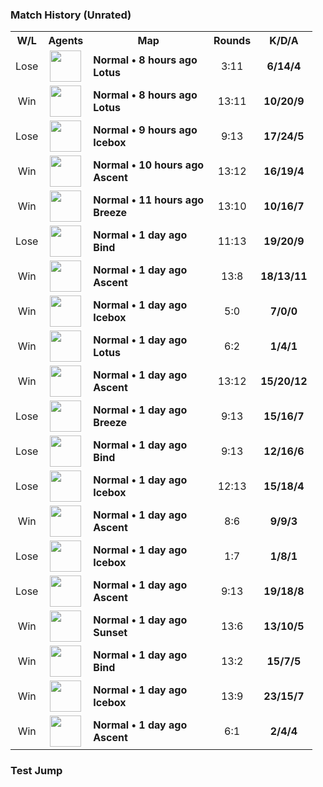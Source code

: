 <h3>Match History (Unrated)</h3>
<table>
  <tr>
    <th>W/L</th>
    <th>Agents</th>
    <th>Map</th>
    <th>Rounds</th>
    <th>K/D/A</th>
  </tr><tr>
      <td align="center">
        Lose
      </td><td align="center">
          <img src="https://titles.trackercdn.com/valorant-api/agents/add6443a-41bd-e414-f6ad-e58d267f4e95/displayicon.png" width="50">
        </td>
        <td>
          <b>
            Normal • 8 hours ago
            <br>
            Lotus
          </b>
        </td>
        <td align="center">
          3:11
        </td>
        <td align="center">
          <b>6/14/4</b>
        </td></tr><tr>
      <td align="center">
        Win
      </td><td align="center">
          <img src="https://titles.trackercdn.com/valorant-api/agents/1dbf2edd-4729-0984-3115-daa5eed44993/displayicon.png" width="50">
        </td>
        <td>
          <b>
            Normal • 8 hours ago
            <br>
            Lotus
          </b>
        </td>
        <td align="center">
          13:11
        </td>
        <td align="center">
          <b>10/20/9</b>
        </td></tr><tr>
      <td align="center">
        Lose
      </td><td align="center">
          <img src="https://titles.trackercdn.com/valorant-api/agents/1dbf2edd-4729-0984-3115-daa5eed44993/displayicon.png" width="50">
        </td>
        <td>
          <b>
            Normal • 9 hours ago
            <br>
            Icebox
          </b>
        </td>
        <td align="center">
          9:13
        </td>
        <td align="center">
          <b>17/24/5</b>
        </td></tr><tr>
      <td align="center">
        Win
      </td><td align="center">
          <img src="https://titles.trackercdn.com/valorant-api/agents/8e253930-4c05-31dd-1b6c-968525494517/displayicon.png" width="50">
        </td>
        <td>
          <b>
            Normal • 10 hours ago
            <br>
            Ascent
          </b>
        </td>
        <td align="center">
          13:12
        </td>
        <td align="center">
          <b>16/19/4</b>
        </td></tr><tr>
      <td align="center">
        Win
      </td><td align="center">
          <img src="https://titles.trackercdn.com/valorant-api/agents/117ed9e3-49f3-6512-3ccf-0cada7e3823b/displayicon.png" width="50">
        </td>
        <td>
          <b>
            Normal • 11 hours ago
            <br>
            Breeze
          </b>
        </td>
        <td align="center">
          13:10
        </td>
        <td align="center">
          <b>10/16/7</b>
        </td></tr><tr>
      <td align="center">
        Lose
      </td><td align="center">
          <img src="https://titles.trackercdn.com/valorant-api/agents/1dbf2edd-4729-0984-3115-daa5eed44993/displayicon.png" width="50">
        </td>
        <td>
          <b>
            Normal • 1 day ago
            <br>
            Bind
          </b>
        </td>
        <td align="center">
          11:13
        </td>
        <td align="center">
          <b>19/20/9</b>
        </td></tr><tr>
      <td align="center">
        Win
      </td><td align="center">
          <img src="https://titles.trackercdn.com/valorant-api/agents/1dbf2edd-4729-0984-3115-daa5eed44993/displayicon.png" width="50">
        </td>
        <td>
          <b>
            Normal • 1 day ago
            <br>
            Ascent
          </b>
        </td>
        <td align="center">
          13:8
        </td>
        <td align="center">
          <b>18/13/11</b>
        </td></tr><tr>
      <td align="center">
        Win
      </td><td align="center">
          <img src="https://titles.trackercdn.com/valorant-api/agents/a3bfb853-43b2-7238-a4f1-ad90e9e46bcc/displayicon.png" width="50">
        </td>
        <td>
          <b>
            Normal • 1 day ago
            <br>
            Icebox
          </b>
        </td>
        <td align="center">
          5:0
        </td>
        <td align="center">
          <b>7/0/0</b>
        </td></tr><tr>
      <td align="center">
        Win
      </td><td align="center">
          <img src="https://titles.trackercdn.com/valorant-api/agents/add6443a-41bd-e414-f6ad-e58d267f4e95/displayicon.png" width="50">
        </td>
        <td>
          <b>
            Normal • 1 day ago
            <br>
            Lotus
          </b>
        </td>
        <td align="center">
          6:2
        </td>
        <td align="center">
          <b>1/4/1</b>
        </td></tr><tr>
      <td align="center">
        Win
      </td><td align="center">
          <img src="https://titles.trackercdn.com/valorant-api/agents/1dbf2edd-4729-0984-3115-daa5eed44993/displayicon.png" width="50">
        </td>
        <td>
          <b>
            Normal • 1 day ago
            <br>
            Ascent
          </b>
        </td>
        <td align="center">
          13:12
        </td>
        <td align="center">
          <b>15/20/12</b>
        </td></tr><tr>
      <td align="center">
        Lose
      </td><td align="center">
          <img src="https://titles.trackercdn.com/valorant-api/agents/a3bfb853-43b2-7238-a4f1-ad90e9e46bcc/displayicon.png" width="50">
        </td>
        <td>
          <b>
            Normal • 1 day ago
            <br>
            Breeze
          </b>
        </td>
        <td align="center">
          9:13
        </td>
        <td align="center">
          <b>15/16/7</b>
        </td></tr><tr>
      <td align="center">
        Lose
      </td><td align="center">
          <img src="https://titles.trackercdn.com/valorant-api/agents/8e253930-4c05-31dd-1b6c-968525494517/displayicon.png" width="50">
        </td>
        <td>
          <b>
            Normal • 1 day ago
            <br>
            Bind
          </b>
        </td>
        <td align="center">
          9:13
        </td>
        <td align="center">
          <b>12/16/6</b>
        </td></tr><tr>
      <td align="center">
        Lose
      </td><td align="center">
          <img src="https://titles.trackercdn.com/valorant-api/agents/8e253930-4c05-31dd-1b6c-968525494517/displayicon.png" width="50">
        </td>
        <td>
          <b>
            Normal • 1 day ago
            <br>
            Icebox
          </b>
        </td>
        <td align="center">
          12:13
        </td>
        <td align="center">
          <b>15/18/4</b>
        </td></tr><tr>
      <td align="center">
        Win
      </td><td align="center">
          <img src="https://titles.trackercdn.com/valorant-api/agents/a3bfb853-43b2-7238-a4f1-ad90e9e46bcc/displayicon.png" width="50">
        </td>
        <td>
          <b>
            Normal • 1 day ago
            <br>
            Ascent
          </b>
        </td>
        <td align="center">
          8:6
        </td>
        <td align="center">
          <b>9/9/3</b>
        </td></tr><tr>
      <td align="center">
        Lose
      </td><td align="center">
          <img src="https://titles.trackercdn.com/valorant-api/agents/a3bfb853-43b2-7238-a4f1-ad90e9e46bcc/displayicon.png" width="50">
        </td>
        <td>
          <b>
            Normal • 1 day ago
            <br>
            Icebox
          </b>
        </td>
        <td align="center">
          1:7
        </td>
        <td align="center">
          <b>1/8/1</b>
        </td></tr><tr>
      <td align="center">
        Lose
      </td><td align="center">
          <img src="https://titles.trackercdn.com/valorant-api/agents/8e253930-4c05-31dd-1b6c-968525494517/displayicon.png" width="50">
        </td>
        <td>
          <b>
            Normal • 1 day ago
            <br>
            Ascent
          </b>
        </td>
        <td align="center">
          9:13
        </td>
        <td align="center">
          <b>19/18/8</b>
        </td></tr><tr>
      <td align="center">
        Win
      </td><td align="center">
          <img src="https://titles.trackercdn.com/valorant-api/agents/320b2a48-4d9b-a075-30f1-1f93a9b638fa/displayicon.png" width="50">
        </td>
        <td>
          <b>
            Normal • 1 day ago
            <br>
            Sunset
          </b>
        </td>
        <td align="center">
          13:6
        </td>
        <td align="center">
          <b>13/10/5</b>
        </td></tr><tr>
      <td align="center">
        Win
      </td><td align="center">
          <img src="https://titles.trackercdn.com/valorant-api/agents/8e253930-4c05-31dd-1b6c-968525494517/displayicon.png" width="50">
        </td>
        <td>
          <b>
            Normal • 1 day ago
            <br>
            Bind
          </b>
        </td>
        <td align="center">
          13:2
        </td>
        <td align="center">
          <b>15/7/5</b>
        </td></tr><tr>
      <td align="center">
        Win
      </td><td align="center">
          <img src="https://titles.trackercdn.com/valorant-api/agents/a3bfb853-43b2-7238-a4f1-ad90e9e46bcc/displayicon.png" width="50">
        </td>
        <td>
          <b>
            Normal • 1 day ago
            <br>
            Icebox
          </b>
        </td>
        <td align="center">
          13:9
        </td>
        <td align="center">
          <b>23/15/7</b>
        </td></tr><tr>
      <td align="center">
        Win
      </td><td align="center">
          <img src="https://titles.trackercdn.com/valorant-api/agents/117ed9e3-49f3-6512-3ccf-0cada7e3823b/displayicon.png" width="50">
        </td>
        <td>
          <b>
            Normal • 1 day ago
            <br>
            Ascent
          </b>
        </td>
        <td align="center">
          6:1
        </td>
        <td align="center">
          <b>2/4/4</b>
        </td></tr></table>




<h3 id="jumper">Test Jump</h3>